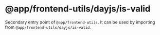 # @app/frontend-utils/dayjs/is-valid

Secondary entry point of `@app/frontend-utils`. It can be used by importing from `@app/frontend-utils/dayjs/is-valid`.
